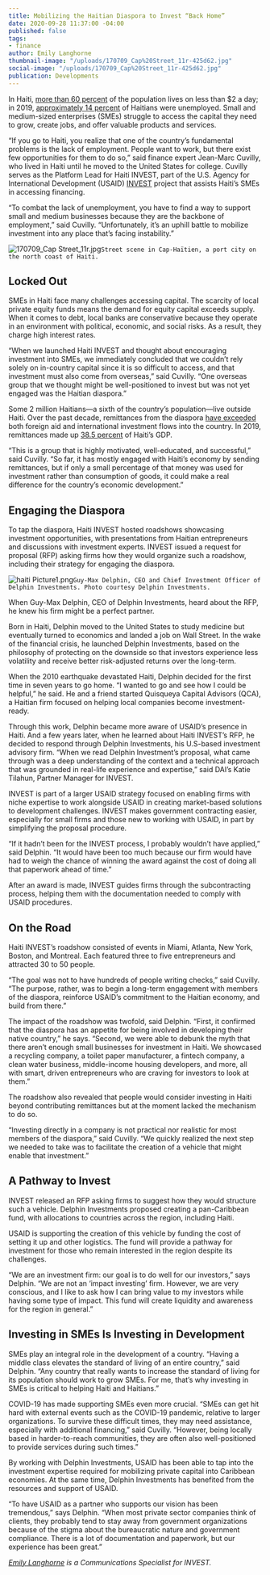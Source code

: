 ```yaml
---
title: Mobilizing the Haitian Diaspora to Invest “Back Home”
date: 2020-09-28 11:37:00 -04:00
published: false
tags:
- finance
author: Emily Langhorne
thumbnail-image: "/uploads/170709_Cap%20Street_11r-425d62.jpg"
social-image: "/uploads/170709_Cap%20Street_11r-425d62.jpg"
publication: Developments
---
```


In Haiti, [more than 60 percent](https://www.worldbank.org/en/country/haiti/overview) of the population lives on less than $2 a day; in 2019, [approximately 14 percent](https://www.macrotrends.net/countries/HTI/haiti/unemployment-rate#:~:text=Unemployment%20refers%20to%20the%20share,a%200.14%25%20decline%20from%202017.) of Haitians were unemployed. Small and medium-sized enterprises (SMEs) struggle to access the capital they need to grow, create jobs, and offer valuable products and services. 

“If you go to Haiti, you realize that one of the country’s fundamental problems is the lack of employment. People want to work, but there exist few opportunities for them to do so,” said finance expert Jean-Marc Cuvilly, who lived in Haiti until he moved to the United States for college. Cuvilly serves as the Platform Lead for Haiti INVEST, part of the U.S. Agency for International Development (USAID) [INVEST](https://www.dai.com/our-work/projects/worldwide-the-invest-project) project that assists Haiti’s SMEs in accessing financing.

“To combat the lack of unemployment, you have to find a way to support small and medium businesses because they are the backbone of employment,” said Cuvilly. “Unfortunately, it’s an uphill battle to mobilize investment into any place that’s facing instability.”




![170709_Cap Street_11r.jpg](/uploads/170709_Cap%20Street_11r.jpg)`Street scene in Cap-Haïtien, a port city on the north coast of Haiti.`

## Locked Out

SMEs in Haiti face many challenges accessing capital. The scarcity of local private equity funds means the demand for equity capital exceeds supply. When it comes to debt, local banks are conservative because they operate in an environment with political, economic, and social risks. As a result, they charge high interest rates.

“When we launched Haiti INVEST and thought about encouraging investment into SMEs, we immediately concluded that we couldn’t rely solely on in-country capital since it is so difficult to access, and that investment must also come from overseas,” said Cuvilly. “One overseas group that we thought might be well-positioned to invest but was not yet engaged was the Haitian diaspora.”

Some 2 million Haitians—a sixth of the country’s population—live outside Haiti. Over the past decade, remittances from the diaspora [have exceeded](https://www.odi.org/publications/300-remittances-crises-haiti-case-study) both foreign aid and international investment flows into the country. In 2019, remittances made up [38.5 percent](https://data.worldbank.org/indicator/BX.TRF.PWKR.DT.GD.ZS?locations=HT) of Haiti’s GDP.

“This is a group that is highly motivated, well-educated, and successful,” said Cuvilly. “So far, it has mostly engaged with Haiti’s economy by sending remittances, but if only a small percentage of that money was used for investment rather than consumption of goods, it could make a real difference for the country’s economic development.”

## Engaging the Diaspora 

To tap the diaspora, Haiti INVEST hosted roadshows showcasing investment opportunities, with presentations from Haitian entrepreneurs and discussions with investment experts. INVEST issued a request for proposal (RFP) asking firms how they would organize such a roadshow, including their strategy for engaging the diaspora.

![haiti Picture1.png](/uploads/haiti%20Picture1.png)`Guy-Max Delphin, CEO and Chief Investment Officer of Delphin Investments. Photo courtesy Delphin Investments.`

When Guy-Max Delphin, CEO of Delphin Investments, heard about the RFP, he knew his firm might be a perfect partner.

Born in Haiti, Delphin moved to the United States to study medicine but eventually turned to economics and landed a job on Wall Street. In the wake of the financial crisis, he launched Delphin Investments, based on the philosophy of protecting on the downside so that investors experience less volatility and receive better risk-adjusted returns over the long-term.

When the 2010 earthquake devastated Haiti, Delphin decided for the first time in seven years to go home. “I wanted to go and see how I could be helpful,” he said. He and a friend started Quisqueya Capital Advisors (QCA), a Haitian firm focused on helping local companies become investment-ready. 

Through this work, Delphin became more aware of USAID’s presence in Haiti. And a few years later, when he learned about Haiti INVEST’s RFP, he decided to respond through Delphin Investments, his U.S-based investment advisory firm. “When we read Delphin Investment’s proposal, what came through was a deep understanding of the context and a technical approach that was grounded in real-life experience and expertise,” said DAI’s Katie Tilahun, Partner Manager for INVEST.

INVEST is part of a larger USAID strategy focused on enabling firms with niche expertise to work alongside USAID in creating market-based solutions to development challenges. INVEST makes government contracting easier, especially for small firms and those new to working with USAID, in part by simplifying the proposal procedure.

“If it hadn’t been for the INVEST process, I probably wouldn’t have applied,” said Delphin. “It would have been too much because our firm would have had to weigh the chance of winning the award against the cost of doing all that paperwork ahead of time.”

After an award is made, INVEST guides firms through the subcontracting process, helping them with the documentation needed to comply with USAID procedures.

## On the Road

Haiti INVEST’s roadshow consisted of events in Miami, Atlanta, New York, Boston, and Montreal. Each featured three to five entrepreneurs and attracted 30 to 50 people.

“The goal was not to have hundreds of people writing checks,” said Cuvilly. “The purpose, rather, was to begin a long-term engagement with members of the diaspora, reinforce USAID’s commitment to the Haitian economy, and build from there.”

The impact of the roadshow was twofold, said Delphin. “First, it confirmed that the diaspora has an appetite for being involved in developing their native country,” he says. “Second, we were able to debunk the myth that there aren’t enough small businesses for investment in Haiti. We showcased a recycling company, a toilet paper manufacturer, a fintech company, a clean water business, middle-income housing developers, and more, all with smart, driven entrepreneurs who are craving for investors to look at them.”

The roadshow also revealed that people would consider investing in Haiti beyond contributing remittances but at the moment lacked the mechanism to do so.

“Investing directly in a company is not practical nor realistic for most members of the diaspora,” said Cuvilly. “We quickly realized the next step we needed to take was to facilitate the creation of a vehicle that might enable that investment.”

## A Pathway to Invest 

INVEST released an RFP asking firms to suggest how they would structure such a vehicle. Delphin Investments proposed creating a pan-Caribbean fund, with allocations to countries across the region, including Haiti. 

USAID is supporting the creation of this vehicle by funding the cost of setting it up and other logistics. The fund will provide a pathway for investment for those who remain interested in the region despite its challenges.

“We are an investment firm: our goal is to do well for our investors,” says Delphin. “We are not an ‘impact investing’ firm. However, we are very conscious, and I like to ask how I can bring value to my investors while having some type of impact. This fund will create liquidity and awareness for the region in general.”

## Investing in SMEs Is Investing in Development

SMEs play an integral role in the development of a country. “Having a middle class elevates the standard of living of an entire country,” said Delphin. “Any country that really wants to increase the standard of living for its population should work to grow SMEs. For me, that’s why investing in SMEs is critical to helping Haiti and Haitians.”

COVID-19 has made supporting SMEs even more crucial. “SMEs can get hit hard with external events such as the COVID-19 pandemic, relative to larger organizations. To survive these difficult times, they may need assistance, especially with additional financing,” said Cuvilly. “However, being locally based in harder-to-reach communities, they are often also well-positioned to provide services during such times.”

By working with Delphin Investments, USAID has been able to tap into the investment expertise required for mobilizing private capital into Caribbean economies. At the same time, Delphin Investments has benefited from the resources and support of USAID.

“To have USAID as a partner who supports our vision has been tremendous,” says Delphin. “When most private sector companies think of clients, they probably tend to stay away from government organizations because of the stigma about the bureaucratic nature and government compliance. There is a lot of documentation and paperwork, but our experience has been great.”

*[Emily Langhorne](https://www.linkedin.com/in/emily-langhorne-6307b956/) is a Communications Specialist for INVEST.*